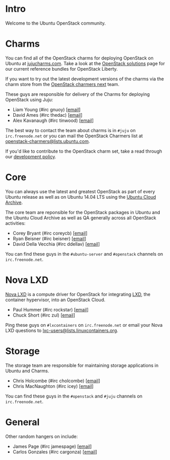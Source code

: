 # Intro

Welcome to the Ubuntu OpenStack community.

# Charms

You can find all of the OpenStack charms for deploying OpenStack on Ubuntu at [jujucharms.com][].  Take a look at the [OpenStack solutions][] page for our current reference bundles for OpenStack Liberty.

If you want to try out the latest development versions of the charms via the charm store from the [OpenStack charmers next][] team.

These guys are responsible for delivery of the Charms for deploying OpenStack using Juju:

* Liam Young (#irc gnuoy) \[[email](mailto:liam.young@canonical.com)\]
* David Ames (#irc thedac) \[[email](mailto:david.ames@canonical.com)\]
* Alex Kavanaugh (#irc tinwood) \[[email](mailto:alex.kavanaugh@canonical.com)\]

The best way to contact the team about charms is in `#juju` on `irc.freenode.net` or you can mail the OpenStack Charmers list at <openstack-charmers@lists.ubuntu.com>.

If you'd like to contribute to the OpenStack charm set, take a read through our [development policy][].

[jujucharms.com]: https://jujucharms.com/q/openstack
[OpenStack solutions]: https://jujucharms.com/openstack
[OpenStack charmers next]: https://jujucharms.com/u/openstack-charmers-next
[development policy]: https://wiki.ubuntu.com/ServerTeam/OpenStackCharmsDevelopment

# Core

You can always use the latest and greatest OpenStack as part of every Ubuntu release as well as on Ubuntu 14.04 LTS using the [Ubuntu Cloud Archive][].

The core team are reponsible for the OpenStack packages in Ubuntu and the Ubuntu Cloud Archive as well as QA generally across all OpenStack activities:

* Corey Bryant (#irc coreycb) \[[email](mailto:corey.bryant@ubuntu.com)\]
* Ryan Beisner (#irc beisner) \[[email](mailto:ryan.beisner@canonical.com)\]
* David Della Vecchia (#irc ddellav) \[[email](mailto:ddv@canonical.com)\]

You can find these guys in the `#ubuntu-server` and `#openstack` channels on `irc.freenode.net`.

[Ubuntu Cloud Archive]: http://wiki.ubuntu.com/ServerTeam/CloudArchive

# Nova LXD

[Nova LXD][] is a compute driver for OpenStack for integrating [LXD][], the container hypervisor, into an OpenStack Cloud.

* Paul Hummer (#irc rockstar) \[[email](mailto:paul.hummer@canonical.com)\]
* Chuck Short (#irc zul) \[[email](mailto:chuck.short@ubuntu.com)\]

Ping these guys on `#lxcontainers` on `irc.freenode.net` or email your Nova LXD questions to <lxc-users@lists.linuxcontainers.org>.

[Nova LXD]: https://linuxcontainers.org/lxd/getting-started-openstack
[LXD]: https://linuxcontainers.org/lxd

# Storage

The storage team are responsible for maintaining storage applications in Ubuntu and Charms.

* Chris Holcombe (#irc cholcombe) \[[email](mailto:chris.holcombe@canonical.com)\]
* Chris MacNaughton (#irc icey) \[[email](mailto:chris.macnaughton@canonical.com)\]

You can find these guys in the `#openstack` and `#juju` channels on `irc.freenode.net`.

# General

Other random hangers on include:

* James Page (#irc jamespage) \[[email](mailto:james.page@ubuntu.com)\]
* Carlos Gonzales (#irc cargonza) \[[email](mailto:carlos.gonzales@canonical.com)\]
